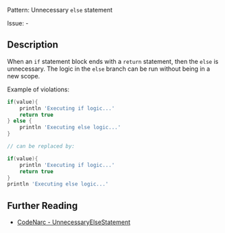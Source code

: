Pattern: Unnecessary `else` statement

Issue: -

## Description

When an `if` statement block ends with a `return` statement, then the `else` is unnecessary. The logic in the `else` branch can be run without being in a new scope.

Example of violations:

``` groovy
if(value){
    println 'Executing if logic...'
    return true
} else {
    println 'Executing else logic...'
}

// can be replaced by:

if(value){
    println 'Executing if logic...'
    return true
}
println 'Executing else logic...'
```

## Further Reading

* [CodeNarc - UnnecessaryElseStatement](http://codenarc.sourceforge.net/codenarc-rules-unnecessary.html#UnnecessaryElseStatement)